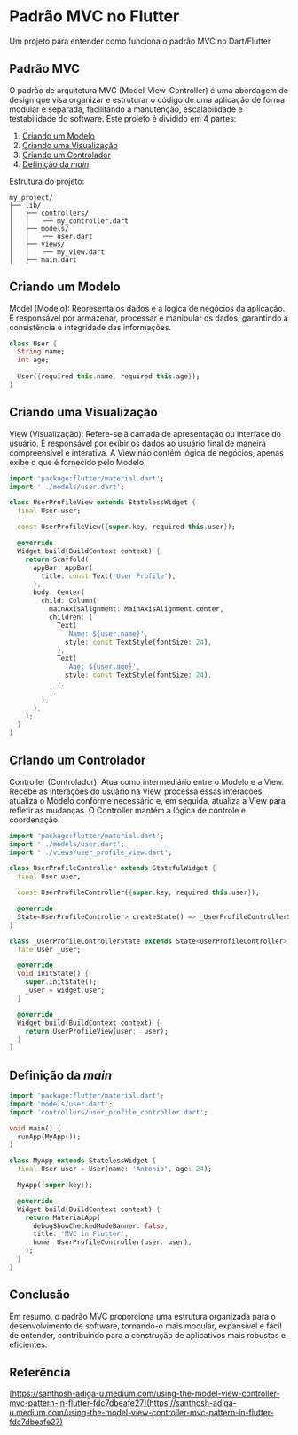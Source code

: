 # Padrão MVC no Flutter
Um projeto para entender como funciona o padrão MVC no Dart/Flutter

## Padrão MVC
O padrão de arquitetura MVC (Model-View-Controller) é uma abordagem de design que visa organizar e estruturar o código de uma aplicação de forma modular e separada, facilitando a manutenção, escalabilidade e testabilidade do software.
Este projeto é dividido em 4 partes:

1. [Criando um Modelo](##criando-um-modelo)
2. [Criando uma Visualização](##criando-uma-visualização)
3. [Criando um Controlador](#criando-um-controlador)
4. [Definição da _main_](##definição-da-main)

Estrutura do projeto:
``` vbnet
my_project/
├── lib/
│   ├── controllers/
│   │   ├── my_controller.dart
│   ├── models/
│   │   ├── user.dart
│   ├── views/
│   │   ├── my_view.dart
│   ├── main.dart
```

## Criando um Modelo 
Model (Modelo): Representa os dados e a lógica de negócios da aplicação. É responsável por armazenar, processar e manipular os dados, garantindo a consistência e integridade das informações.

```dart
class User {
  String name;
  int age;
  
  User({required this.name, required this.age});
}
```

## Criando uma Visualização
View (Visualização): Refere-se à camada de apresentação ou interface do usuário. É responsável por exibir os dados ao usuário final de maneira compreensível e interativa. A View não contém lógica de negócios, apenas exibe o que é fornecido pelo Modelo.

```dart
import 'package:flutter/material.dart';
import '../models/user.dart';

class UserProfileView extends StatelessWidget {
  final User user;

  const UserProfileView({super.key, required this.user});

  @override
  Widget build(BuildContext context) {
    return Scaffold(
      appBar: AppBar(
        title: const Text('User Profile'),
      ),
      body: Center(
        child: Column(
          mainAxisAlignment: MainAxisAlignment.center,
          children: [
            Text(
              'Name: ${user.name}',
              style: const TextStyle(fontSize: 24),
            ),
            Text(
              'Age: ${user.age}',
              style: const TextStyle(fontSize: 24),
            ),
          ],
        ),
      ),
    );
  }
}

```

## Criando um Controlador
Controller (Controlador): Atua como intermediário entre o Modelo e a View. Recebe as interações do usuário na View, processa essas interações, atualiza o Modelo conforme necessário e, em seguida, atualiza a View para refletir as mudanças. O Controller mantém a lógica de controle e coordenação.

```dart
import 'package:flutter/material.dart';
import '../models/user.dart';
import '../views/user_profile_view.dart';

class UserProfileController extends StatefulWidget {
  final User user;

  const UserProfileController({super.key, required this.user});

  @override
  State<UserProfileController> createState() => _UserProfileControllerState();
}

class _UserProfileControllerState extends State<UserProfileController> {
  late User _user;

  @override
  void initState() {
    super.initState();
    _user = widget.user;
  }

  @override
  Widget build(BuildContext context) {
    return UserProfileView(user: _user);
  }
}
```

## Definição da _main_

```dart
import 'package:flutter/material.dart';
import 'models/user.dart';
import 'controllers/user_profile_controller.dart';

void main() {
  runApp(MyApp());
}

class MyApp extends StatelessWidget {
  final User user = User(name: 'Antonio', age: 24);

  MyApp({super.key});

  @override
  Widget build(BuildContext context) {
    return MaterialApp(
      debugShowCheckedModeBanner: false,
      title: 'MVC in Flutter',
      home: UserProfileController(user: user),
    );
  }
}
```

## Conclusão
Em resumo, o padrão MVC proporciona uma estrutura organizada para o desenvolvimento de software, tornando-o mais modular, expansível e fácil de entender, contribuindo para a construção de aplicativos mais robustos e eficientes.

## Referência

[https://santhosh-adiga-u.medium.com/using-the-model-view-controller-mvc-pattern-in-flutter-fdc7dbeafe27](https://santhosh-adiga-u.medium.com/using-the-model-view-controller-mvc-pattern-in-flutter-fdc7dbeafe27)
